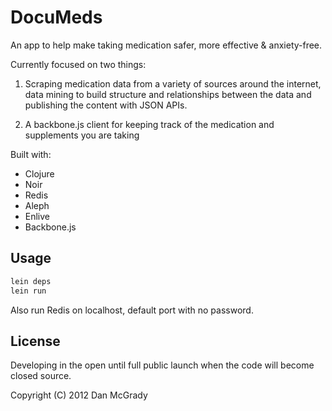 # DocuMeds

An app to help make taking medication safer, more effective & anxiety-free.

Currently focused on two things:

1) Scraping medication data from a variety of sources around the internet, data mining to build structure and  relationships between the data and publishing the content with JSON APIs. 

2) A backbone.js client for keeping track of the medication and supplements you are taking

Built with:

- Clojure
- Noir
- Redis
- Aleph
- Enlive
- Backbone.js

## Usage

```bash
lein deps
lein run
```

Also run Redis on localhost, default port with no password.

## License

Developing in the open until full public launch when the code will become closed source.

Copyright (C) 2012 Dan McGrady
